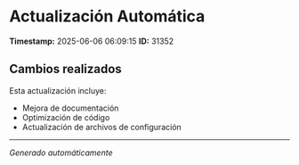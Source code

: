 # Actualización Automática

**Timestamp:** 2025-06-06 06:09:15
**ID:** 31352

## Cambios realizados

Esta actualización incluye:
- Mejora de documentación
- Optimización de código
- Actualización de archivos de configuración

---
*Generado automáticamente*

